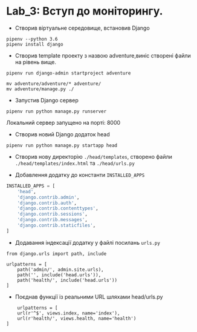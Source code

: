 # Lab_3: Вступ до моніторингу.

+ Створив віртуальне середовище, встановив Django
```
pipenv --python 3.6
pipenv install django
```
+ Створив template проекту з назвою adventure,виніс створені файли на рівень вище.
```
pipenv run django-admin startproject adventure

mv adventure/adventure/* adventure/
mv adventure/manage.py ./
``` 
+  Запустив Django сервер
```
pipenv run python manage.py runserver
```
Локальний сервер запущено на порті: 8000

+ Створив новий Django додаток head
```
pipenv run python manage.py startapp head

```
+ Створив нову директорію `./head/templates`, створено файли `./head/templates/index.html` та `./head/urls.py`

+ Добавлення додатку до константи `INSTALLED_APPS`
```python
INSTALLED_APPS = [
    'head',
    'django.contrib.admin',
    'django.contrib.auth',
    'django.contrib.contenttypes',
    'django.contrib.sessions',
    'django.contrib.messages',
    'django.contrib.staticfiles',
]
```
+ Додавання індексації додатку у файлі посилань `urls.py`

```
from django.urls import path, include

urlpatterns = [
    path('admin/', admin.site.urls),
    path('', include('head.urls')),
    path('health/', include('head.urls'))
]
``` 
+ Поєднав функції із реальними URL шляхами head/urls.py
```
    urlpatterns = [
    url(r'^$', views.index, name='index'),
    url(r'health/', views.health, name='health')
]
``` 
